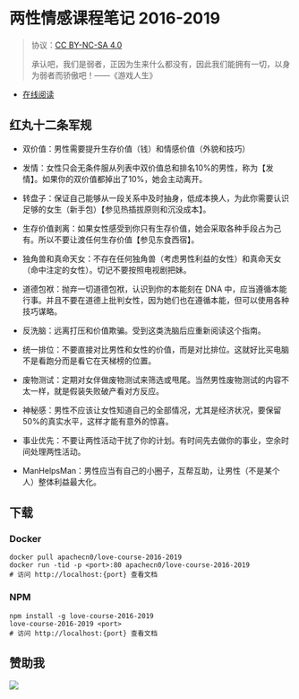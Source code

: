 # 两性情感课程笔记 2016-2019

> 协议：[CC BY-NC-SA 4.0](http://creativecommons.org/licenses/by-nc-sa/4.0/)
> 
> 承认吧，我们是弱者，正因为生来什么都没有，因此我们能拥有一切，以身为弱者而骄傲吧！——《游戏人生》

* [在线阅读](https://lvcs1619.flygon.net)

## 红丸十二条军规

+   双价值：男性需要提升生存价值（钱）和情感价值（外貌和技巧）

+   发情：女性只会无条件服从列表中双价值总和排名10%的男性，称为【发情】。如果你的双价值都掉出了10%，她会主动离开。

+   转盘子：保证自己能够从一段关系中及时抽身，低成本换人，为此你需要认识足够的女生（新手包）【参见热插拔原则和沉没成本】。

+   生存价值剥离：如果女性感受到你只有生存价值，她会采取各种手段占为己有。所以不要让渡任何生存价值【参见东食西宿】。

+   独角兽和真命天女：不存在任何独角兽（考虑男性利益的女性）和真命天女（命中注定的女性）。切记不要按照电视剧把妹。

+   道德包袱：抛弃一切道德包袱，认识到你的本能刻在 DNA 中，应当遵循本能行事。并且不要在道德上批判女性，因为她们也在遵循本能，但可以使用各种技巧谋略。

+   反洗脑：远离打压和价值欺骗。受到这类洗脑后应重新阅读这个指南。

+   统一排位：不要直接对比男性和女性的价值，而是对比排位。这就好比买电脑不是看跑分而是看它在天梯榜的位置。

+   废物测试：定期对女伴做废物测试来筛选或甩尾。当然男性废物测试的内容不太一样，就是假装失败破产看对方反应。

+   神秘感：男性不应该让女性知道自己的全部情况，尤其是经济状况，要保留50%的真实水平，这样才能有意外的惊喜。

+   事业优先：不要让两性活动干扰了你的计划。有时间先去做你的事业，空余时间处理两性活动。

+   ManHelpsMan：男性应当有自己的小圈子，互帮互助，让男性（不是某个人）整体利益最大化。

## 下载

### Docker

```
docker pull apachecn0/love-course-2016-2019
docker run -tid -p <port>:80 apachecn0/love-course-2016-2019
# 访问 http://localhost:{port} 查看文档
```


### NPM

```
npm install -g love-course-2016-2019
love-course-2016-2019 <port>
# 访问 http://localhost:{port} 查看文档
```

## 赞助我

![](https://img-blog.csdnimg.cn/20200112005920729.png)
